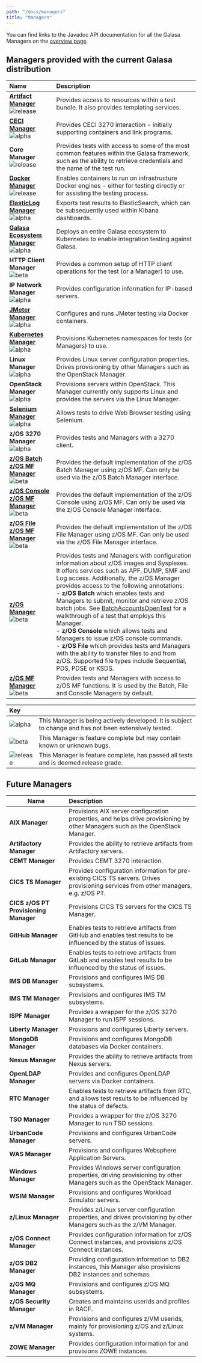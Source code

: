 ```yaml
---
path: "/docs/managers"
title: "Managers"
---
```


You can find links to the Javadoc API documentation for all the Galasa Managers on the [overview page](https://javadoc-snapshot.galasa.dev/overview-summary.html). 

## Managers provided with the current Galasa distribution

| Name | Description | 
| :------------------------ | :------------------------------------- | 
| **[Artifact Manager](/docs/managers/artifact-manager)**<br> ![release](../../images/release.svg)| Provides access to resources within a test bundle. It also provides templating services.|
| **[CECI Manager](/docs/managers/cics-ts-ceci-manager)**<br> ![alpha](../../images/alpha.svg) | Provides CECI 3270 interaction - initially supporting containers and link programs.|
| **Core Manager**<br> ![release](../../images/release.svg) | Provides tests with access to some of the most common features within the Galasa framework, such as the ability to retrieve credentials and the name of the test run. |
| **[Docker Manager](/docs/managers/docker-manager)**<br> ![release](../../images/release.svg) | Enables containers to run on infrastructure Docker engines - either for testing directly or for assisting the testing process. |
| **[ElasticLog Manager](/docs/managers/elasticlog-manager)**<br> ![alpha](../../images/alpha.svg) | Exports test results to ElasticSearch, which can be subsequently used within Kibana dashboards. |
| **[Galasa Ecosystem Manager](/docs/managers/galasa-ecosystem-manager)**<br>![alpha](../../images/alpha.svg) | Deploys an entire Galasa ecosystem to Kubernetes to enable integration testing against Galasa. |
| **HTTP Client Manager**<br> ![beta](../../images/beta.svg) | Provides a common setup of HTTP client operations for the test (or a Manager) to use. |
| **IP Network Manager**<br> ![alpha](../../images/alpha.svg) | Provides configuration information for IP-based servers. |
| **[JMeter Manager](/docs/managers/jmeter-manager)**<br>![alpha](../../images/alpha.svg) | Configures and runs JMeter testing via Docker containers.|
| **[Kubernetes Manager](/docs/managers/kubernetes-manager)**<br> ![alpha](../../images/alpha.svg) | Provisions Kubernetes namespaces for tests (or Managers) to use. |
| **Linux Manager**<br> ![alpha](../../images/alpha.svg) | Provides Linux server configuration properties. Drives provisioning by other Managers such as the OpenStack Manager. |
| **OpenStack Manager**<br> ![alpha](../../images/alpha.svg) | Provisions servers within OpenStack. This Manager currently only supports Linux and provides the servers via the Linux Manager. |
| **[Selenium Manager](/docs/managers/selenium-manager)**<br> ![alpha](../../images/alpha.svg) | Allows tests to drive Web Browser testing using Selenium.|
| **z/OS 3270 Manager**<br> ![alpha](../../images/alpha.svg)| Provides tests and Managers with a 3270 client.|
| **[z/OS Batch z/OS MF Manager](/docs/managers/zos-batch-zos-mf-manager)**<br> ![beta](../../images/beta.svg) | Provides the default implementation of the z/OS Batch Manager using z/OS MF. Can only be used via the z/OS Batch Manager interface. |
| **[z/OS Console z/OS MF Manager](/docs/managers/zos-console-zos-mf-manager)**<br> ![beta](../../images/beta.svg) | Provides the default implementation of the z/OS Console using z/OS MF. Can only be used via the z/OS Console Manager interface. |
| **[z/OS File z/OS MF Manager](/docs/managers/zos-file-zos-mf-manager)**<br> ![beta](../../images/beta.svg) | Provides the default implementation of the z/OS File Manager using z/OS MF. Can only be used via the z/OS File Manager interface. |
| **[z/OS Manager](/docs/managers/zos-manager)**<br> ![beta](../../images/beta.svg) | Provides tests and Managers with configuration information about z/OS images and Sysplexes. It offers services such as APF, DUMP, SMF and Log access. Additionally, the z/OS Manager provides access to the following annotations:<br> - **z/OS Batch** which enables tests and Managers to submit, monitor and retrieve z/OS batch jobs. See [BatchAccountsOpenTest](/docs/running-simbank-tests/batch-accounts-open-test) for a walkthrough of a test that employs this Manager.<br> - **z/OS Console** which allows tests and Managers to issue z/OS console commands.<br> - **z/OS File** which provides tests and Managers with the ability to transfer files to and from z/OS. Supported file types include Sequential, PDS, PDSE or KSDS. |   
| **[z/OS MF Manager](/docs/managers/zos-mf-manager)**<br> ![beta](../../images/beta.svg) | Provides tests and Managers with access to z/OS MF functions. It is used by the Batch, File and Console Managers by default. | 


| Key |   | 
| :------------------------ | :------------------------------------- | 
| ![alpha](../../images/alpha.svg)| This Manager is being actively developed. It is subject to change and has not been extensively tested.|
| ![beta](../../images/beta.svg)| This Manager is feature complete but may contain known or unknown bugs.|
| ![release](../../images/release.svg)| This Manager is feature complete, has passed all tests and is deemed release grade.|


## Future Managers

| Name | Description | 
| ------------------------ | :------------------------------------- | 
| **AIX Manager** | Provisions AIX server configuration properties, and helps drive provisioning by other Managers such as the OpenStack Manager.|
| **Artifactory Manager** | Provides the ability to retrieve artifacts from Artifactory servers. |
| **CEMT Manager** | Provides CEMT 3270 interaction.|
| **CICS TS Manager** | Provides configuration information for pre-existing CICS TS servers. Drives provisioning services from other managers, e.g. z/OS PT.|
| **CICS z/OS PT Provisioning Manager** | Provisions CICS TS servers for the CICS TS Manager.|
| **GitHub Manager** | Enables tests to retrieve artifacts from GitHub and enables test results to be influenced by the status of issues.|
| **GitLab Manager** | Enables tests to retrieve artifacts from GitLab and enables test results to be influenced by the status of issues.|
| **IMS DB Manager** | Provisions and configures IMS DB subsystems.|
| **IMS TM Manager** | Provisions and configures IMS TM subsystems.|
| **ISPF Manager** | Provides a wrapper for the z/OS 3270 Manager to run ISPF sessions.|
| **Liberty Manager** | Provisions and configures Liberty servers.|
| **MongoDB Manager** | Provisions and configures MongoDB databases via Docker containers.|
| **Nexus Manager** | Provides the ability to retrieve artifacts from Nexus servers.|
| **OpenLDAP Manager** | Provides and configures OpenLDAP servers via Docker containers.|
| **RTC Manager** | Enables tests to retrieve artifacts from RTC, and allows test results to be influenced by the status of defects.|
| **TSO Manager** | Provides a wrapper for the z/OS 3270 Manager to run TSO sessions.|
| **UrbanCode Manager** | Provisions and configures UrbanCode servers.|
| **WAS Manager** | Provisions and configures Websphere Application Servers.|
| **Windows Manager** | Provides Windows server configuration properties, driving provisioning by other Managers such as the OpenStack Manager.|
| **WSIM Manager** | Provisions and configures Workload Simulator servers.|
| **z/Linux Manager** | Provides z/Linux server configuration properties, and drives provisioning by other Managers such as the z/VM Manager.|
| **z/OS Connect Manager** | Provides configuration information for z/OS Connect instances, and provisions z/OS Connect instances.|
| **z/OS DB2 Manager** | Providing configuration information to DB2 instances, this Manager also provisions DB2 instances and schemas.|
| **z/OS MQ Manager** | Provisions and configures z/OS MQ subsystems.|
| **z/OS Security Manager** | Creates and maintains userids and profiles in RACF.|
| **z/VM Manager** | Provisions and configures z/VM userids, mainly for provisioning z/OS and z/Linux systems.|
| **ZOWE Manager** | Provides configuration information for and provisions ZOWE instances.|
